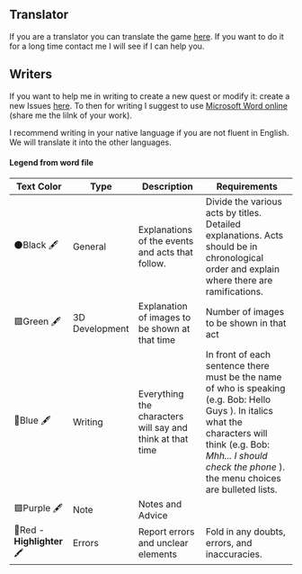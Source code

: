 ## Translator

If you are a translator you can translate the game [here](https://crowdin.com/project/ABFD). If you want to do it for a long time contact me I will see if I can help you.

## Writers

If you want to help me in writing to create a new quest or modify it: create a new Issues [here](https://drincs-website.web.app/report). To then for writing I suggest to use [Microsoft Word online](https://www.microsoft.com/it-it/microsoft-365/free-office-online-for-the-web) (share me the lilnk of your work).


I recommend writing in your native language if you are not fluent in English. We will translate it into the other languages.

#### Legend from word file
| Text Color | Type  | Description | Requirements |
| ------------- | ------------- | ------------- | ------------- |
| ⚫Black 🖋️ | General  | Explanations of the events and acts that follow. |Divide the various acts by titles. Detailed explanations. Acts should be in chronological order and explain where there are ramifications.  |
| 🟩Green 🖋️ | 3D Development | Explanation of images to be shown at that time| Number of images to be shown in that act  |
| 🔵Blue 🖋️ | Writing | Everything the characters will say and think at that time | In front of each sentence there must be the name of who is speaking (e.g. Bob: Hello Guys ).   In italics what the characters will think (e.g. Bob: _Mhh... I should check the phone_ ).    the menu choices are bulleted lists.  |
| 🟪Purple 🖋️  | Note | Notes and Advice  | | 
| 🔴Red - **Highlighter** 🖍️ | Errors | Report errors and unclear elements | Fold in any doubts, errors, and inaccuracies.|
